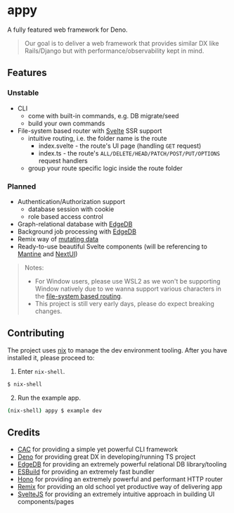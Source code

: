 # appy

A fully featured web framework for Deno.

> Our goal is to deliver a web framework that provides similar DX like
> Rails/Django but with performance/observability kept in mind.

## Features

### Unstable

- CLI
  - come with built-in commands, e.g. DB migrate/seed
  - build your own commands
- File-system based router with [Svelte](https://svelte.dev/) SSR support
  - intuitive routing, i.e. the folder name is the route
    - index.svelte - the route's UI page (handling `GET` request)
    - index.ts - the route's `ALL/DELETE/HEAD/PATCH/POST/PUT/OPTIONS` request
      handlers
  - group your route specific logic inside the route folder

### Planned

- Authentication/Authorization support
  - database session with cookie
  - role based access control
- Graph-relational database with [EdgeDB](https://www.edgedb.com/)
- Background job processing with [EdgeDB](https://www.edgedb.com/)
- Remix way of
  [mutating data](https://remix.run/docs/en/v1/pages/philosophy#progressive-enhancement)
- Ready-to-use beautiful Svelte components (will be referencing to
  [Mantine](https://mantine.dev/) and [NextUI](https://nextui.org/))

> Notes:
>
> - For Window users, please use WSL2 as we won't be supporting Window natively
  > due to we wanna support various characters in the
  > [file-system based routing](https://honojs.dev/docs/api/routing/).
> - This project is still very early days, please do expect breaking changes.

## Contributing

The project uses [nix](https://nixos.org/download.html) to manage the dev
environment tooling. After you have installed it, please proceed to:

1. Enter `nix-shell`.

```sh
$ nix-shell
```

2. Run the example app.

```sh
(nix-shell) appy $ example dev
```

## Credits

- [CAC](https://github.com/cacjs/cac) for providing a simple yet powerful CLI
  framework
- [Deno](https://deno.land) for providing great DX in developing/running TS
  project
- [EdgeDB](https://edgedb.com/) for providing an extremely powerful relational
  DB library/tooling
- [ESBuild](https://esbuild.github.io/) for providing an extremely fast bundler
- [Hono](https://honojs.dev/) for providing an extremely powerful and performant
  HTTP router
- [Remix](https://remix.run) for providing an old school yet productive way of
  delivering app
- [SvelteJS](https://svelte.dev/) for providing an extremely intuitive approach
  in building UI components/pages
